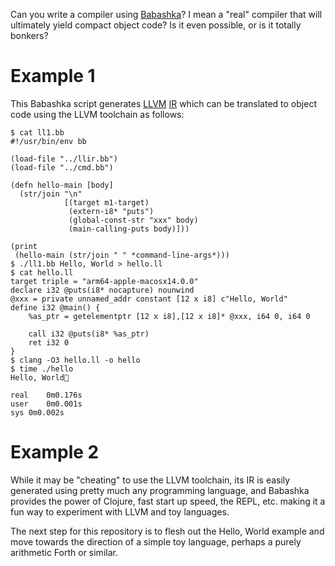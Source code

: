 Can you write a compiler using [Babashka](https://babashka.org/)?  I
mean a "real" compiler that will ultimately yield compact object code?
Is it even possible, or is it totally bonkers?

# Example 1


This Babashka script generates [LLVM](https://llvm.org/)
[IR](https://en.wikipedia.org/wiki/Intermediate_representation) which
can be translated to object code using the LLVM toolchain as follows:


    $ cat ll1.bb
    #!/usr/bin/env bb
    
    (load-file "../llir.bb")
    (load-file "../cmd.bb")
    
    (defn hello-main [body]
      (str/join "\n"
                [(target m1-target)
                 (extern-i8* "puts")
                 (global-const-str "xxx" body)
                 (main-calling-puts body)]))
    
    (print
     (hello-main (str/join " " *command-line-args*)))
    $ ./ll1.bb Hello, World > hello.ll
    $ cat hello.ll
    target triple = "arm64-apple-macosx14.0.0"
    declare i32 @puts(i8* nocapture) nounwind
    @xxx = private unnamed_addr constant [12 x i8] c"Hello, World"
    define i32 @main() {
        %as_ptr = getelementptr [12 x i8],[12 x i8]* @xxx, i64 0, i64 0
    
        call i32 @puts(i8* %as_ptr)
        ret i32 0
    }
    $ clang -O3 hello.ll -o hello
    $ time ./hello
    Hello, World
    
    real	0m0.176s
    user	0m0.001s
    sys	0m0.002s

# Example 2

While it may be "cheating" to use the LLVM toolchain, its IR is easily
generated using pretty much any programming language, and Babashka
provides the power of Clojure, fast start up speed, the REPL,
etc. making it a fun way to experiment with LLVM and toy languages.

The next step for this repository is to flesh out the Hello, World
example and move towards the direction of a simple toy language,
perhaps a purely arithmetic Forth or similar.


